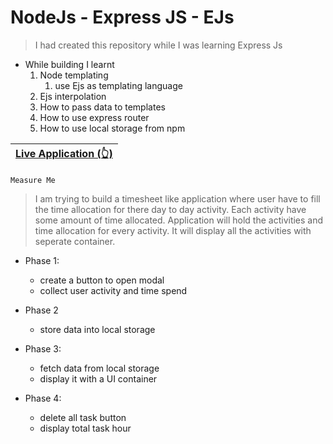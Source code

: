 # NodeJs - Express JS - EJs

> I had created this repository while I was learning Express Js
+ While building I learnt
   1. Node templating
      1. use Ejs as templating language
   1. Ejs interpolation
   1. How to pass data to templates
   1. How to use express router
   1. How to use local storage from npm   

| [Live Application (👆)](https://measureme-task.herokuapp.com/) |
| ------ |  

```
Measure Me
``` 
> I am trying to build a timesheet like application where user have to fill the time allocation for there day to day activity. Each activity have some amount of time allocated. Application will hold the activities and time allocation for every activity. It will display all the activities with seperate container.

+ Phase 1:
   + create a button to open modal
   + collect user activity and time spend

+ Phase 2
   + store data into local storage

+ Phase 3:
    + fetch data from local storage
    + display it with a UI container

+ Phase 4: 
    + delete all task button
    + display total task hour